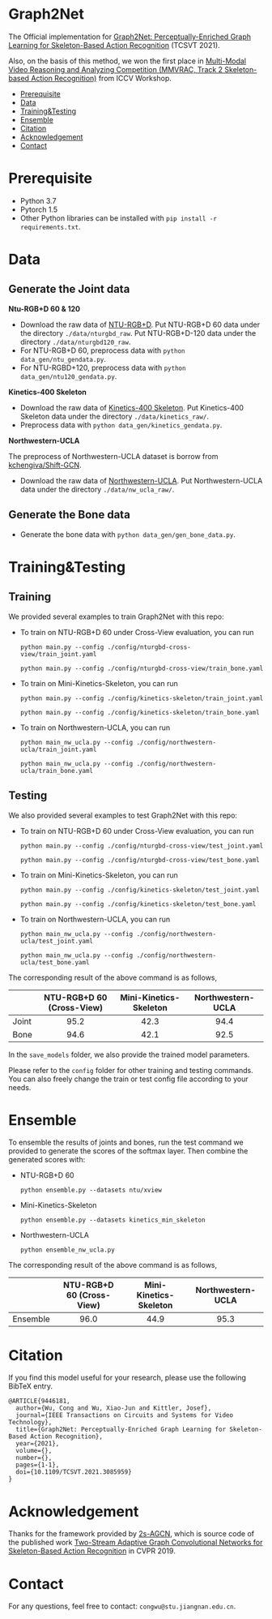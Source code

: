 # Graph2Net
The Official implementation for [Graph2Net: Perceptually-Enriched Graph Learning for Skeleton-Based Action Recognition](https://ieeexplore.ieee.org/document/9446181) (TCSVT 2021).

Also, on the basis of this method, we won the first place in [Multi-Modal Video Reasoning and Analyzing Competition (MMVRAC, Track 2 Skeleton-based Action Recognition)](https://sutdcv.github.io/multi-modal-video-reasoning/#/) from ICCV Workshop.


- [Prerequisite](#Prerequisite)
- [Data](#Data)
- [Training&Testing](#Training&Testing)
- [Ensemble](#Ensemble)
- [Citation](#Citation)
- [Acknowledgement](#Acknowledgement)
- [Contact](#Contact)


<a name="Prerequisite"></a>

# Prerequisite

- Python 3.7
- Pytorch 1.5
- Other Python libraries can be installed with `pip install -r requirements.txt`.

 
<a name="Data"></a>

# Data

## Generate the Joint data 

**Ntu-RGB+D 60 & 120**

- Download the raw data of [NTU-RGB+D](http://rose1.ntu.edu.sg/Datasets/actionRecognition.asp). Put NTU-RGB+D 60 data under the directory `./data/nturgbd_raw`. Put NTU-RGB+D-120 data under the directory `./data/nturgbd120_raw`.
- For NTU-RGB+D 60, preprocess data with `python data_gen/ntu_gendata.py`. 
- For NTU-RGBD+120, preprocess data with `python data_gen/ntu120_gendata.py`. 

**Kinetics-400 Skeleton**

- Download the raw data of [Kinetics-400 Skeleton](https://github.com/yysijie/st-gcn/blob/master/OLD_README.md). Put Kinetics-400 Skeleton data under the directory `./data/kinetics_raw/`.
- Preprocess data with `python data_gen/kinetics_gendata.py`.

**Northwestern-UCLA**

The preprocess of Northwestern-UCLA dataset is borrow from [kchengiva/Shift-GCN](https://github.com/kchengiva/Shift-GCN/issues/13#issuecomment-718395974).

- Download the raw data of [Northwestern-UCLA](https://www.dropbox.com/s/10pcm4pksjy6mkq/all_sqe.zip?dl=0). Put Northwestern-UCLA data under the directory `./data/nw_ucla_raw/`.

## Generate the Bone data 
- Generate the bone data with `python data_gen/gen_bone_data.py`.


<a name="Training&Testing"></a>

# Training&Testing

## Training 

We provided several examples to train Graph2Net with this repo:

- To train on NTU-RGB+D 60 under Cross-View evaluation, you can run


    `python main.py --config ./config/nturgbd-cross-view/train_joint.yaml`
    
    `python main.py --config ./config/nturgbd-cross-view/train_bone.yaml`

- To train on Mini-Kinetics-Skeleton, you can run


    `python main.py --config ./config/kinetics-skeleton/train_joint.yaml`
    
    `python main.py --config ./config/kinetics-skeleton/train_bone.yaml`

- To train on Northwestern-UCLA, you can run


    `python main_nw_ucla.py --config ./config/northwestern-ucla/train_joint.yaml`
    
    `python main_nw_ucla.py --config ./config/northwestern-ucla/train_bone.yaml`


## Testing 

We also provided several examples to test Graph2Net with this repo:

- To train on NTU-RGB+D 60 under Cross-View evaluation, you can run


    `python main.py --config ./config/nturgbd-cross-view/test_joint.yaml`
    
    `python main.py --config ./config/nturgbd-cross-view/test_bone.yaml`

- To train on Mini-Kinetics-Skeleton, you can run


    `python main.py --config ./config/kinetics-skeleton/test_joint.yaml`
    
    `python main.py --config ./config/kinetics-skeleton/test_bone.yaml`

- To train on Northwestern-UCLA, you can run


    `python main_nw_ucla.py --config ./config/northwestern-ucla/test_joint.yaml`
    
    `python main_nw_ucla.py --config ./config/northwestern-ucla/test_bone.yaml`

The corresponding result of the above command is as follows,

|        | NTU-RGB+D 60 (Cross-View)   | Mini-Kinetics-Skeleton | Northwestern-UCLA |
| ------- | :---------: | :---------: | :---------: | 
|Joint     | 95.2                     | 42.3              | 94.4              |
|Bone     |  94.6                          | 42.1              | 92.5             |

In the `save_models` folder, we also provide the trained model parameters.

Please refer to the `config` folder for other training and testing commands. You can also freely change the train or test config file according to your needs. 

<a name="Ensemble"></a>

# Ensemble

To ensemble the results of joints and bones, run the test command we provided to generate the scores of the softmax layer.
Then combine the generated scores with:

- NTU-RGB+D 60 

    `python ensemble.py --datasets ntu/xview`

- Mini-Kinetics-Skeleton

    `python ensemble.py --datasets kinetics_min_skeleton`

- Northwestern-UCLA

    `python ensemble_nw_ucla.py`

The corresponding result of the above command is as follows,

|        | NTU-RGB+D 60 (Cross-View)   | Mini-Kinetics-Skeleton | Northwestern-UCLA |
| ------------- | :---------: | :---------: | :---------: | 
|Ensemble | 96.0 | 44.9| 95.3|


<a name="Citation"></a>

# Citation
If you find this model useful for your research, please use the following BibTeX entry.

	@ARTICLE{9446181,
	  author={Wu, Cong and Wu, Xiao-Jun and Kittler, Josef},
      journal={IEEE Transactions on Circuits and Systems for Video Technology}, 
      title={Graph2Net: Perceptually-Enriched Graph Learning for Skeleton-Based Action Recognition}, 
      year={2021},
      volume={},
      number={},
      pages={1-1},
      doi={10.1109/TCSVT.2021.3085959}
    }


<a name="Acknowledgement"></a>

# Acknowledgement
Thanks for the framework provided by [2s-AGCN](https://github.com/lshiwjx/2s-AGCN), which is source code of the published work [Two-Stream Adaptive Graph Convolutional Networks for Skeleton-Based Action Recognition](https://openaccess.thecvf.com/content_CVPR_2019/html/Shi_Two-Stream_Adaptive_Graph_Convolutional_Networks_for_Skeleton-Based_Action_Recognition_CVPR_2019_paper.html) in CVPR 2019. 


<a name="Contact"></a>

# Contact
For any questions, feel free to contact: `congwu@stu.jiangnan.edu.cn`.